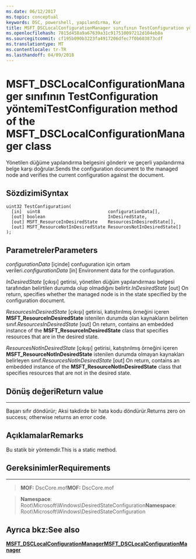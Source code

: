 ```yaml
---
ms.date: 06/12/2017
ms.topic: conceptual
keywords: DSC, powershell, yapılandırma, Kur
title: MSFT_DSCLocalConfigurationManager sınıfının TestConfiguration yöntemi
ms.openlocfilehash: 7815d458a9a67639a31c917510097212d104eb8a
ms.sourcegitcommit: cf195b090b3223fa4917206dfec7f0b603873cdf
ms.translationtype: MT
ms.contentlocale: tr-TR
ms.lasthandoff: 04/09/2018
---
```

# <a name="testconfiguration-method-of-the-msftdsclocalconfigurationmanager-class"></a><span data-ttu-id="8f8a7-103">MSFT_DSCLocalConfigurationManager sınıfının TestConfiguration yöntemi</span><span class="sxs-lookup"><span data-stu-id="8f8a7-103">TestConfiguration method of the MSFT_DSCLocalConfigurationManager class</span></span>

<span data-ttu-id="8f8a7-104">Yönetilen düğüme yapılandırma belgesini gönderir ve geçerli yapılandırma belge karşı doğrular.</span><span class="sxs-lookup"><span data-stu-id="8f8a7-104">Sends the configuration document to the managed node and verifies the current configuration against the document.</span></span>

<a name="syntax"></a><span data-ttu-id="8f8a7-105">Sözdizimi</span><span class="sxs-lookup"><span data-stu-id="8f8a7-105">Syntax</span></span>
------

```mof
uint32 TestConfiguration(
  [in]  uint8                          configurationData[],
  [out] boolean                        InDesiredState,
  [out] MSFT_ResourceInDesiredState    ResourcesInDesiredState[],
  [out] MSFT_ResourceNotInDesiredState ResourcesNotInDesiredState[]
);
```

<a name="parameters"></a><span data-ttu-id="8f8a7-106">Parametreler</span><span class="sxs-lookup"><span data-stu-id="8f8a7-106">Parameters</span></span>
----------

<span data-ttu-id="8f8a7-107">*configurationData* \[içinde\] confuguration için ortam verileri.</span><span class="sxs-lookup"><span data-stu-id="8f8a7-107">*configurationData* \[in\] Environment data for the confuguration.</span></span>

<span data-ttu-id="8f8a7-108">*InDesiredState* \[çıkışı\] getirisi, yönetilen düğüm yapılandırması belgesi tarafından belirtilen durumda olup olmadığını belirtir.</span><span class="sxs-lookup"><span data-stu-id="8f8a7-108">*InDesiredState* \[out\] On return, specifies whether the managed node is in the state specified by the configuration document.</span></span>

<span data-ttu-id="8f8a7-109">*ResourcesInDesiredState* \[çıkışı\] getirisi, katıştırılmış örneğini içeren **MSFT_ResourceInDesiredState** istenilen durumda olan kaynakların belirten sınıf.</span><span class="sxs-lookup"><span data-stu-id="8f8a7-109">*ResourcesInDesiredState* \[out\] On return, contains an embedded instance of the **MSFT_ResourceInDesiredState** class that specifies resources that are in the desired state.</span></span>

<span data-ttu-id="8f8a7-110">*ResourcesNotInDesiredState* \[çıkışı\] getirisi, katıştırılmış örneğini içeren **MSFT_ResourceNotInDesiredState** istenilen durumda olmayan kaynakları belirleyen sınıf.</span><span class="sxs-lookup"><span data-stu-id="8f8a7-110">*ResourcesNotInDesiredState* \[out\] On return, contains an embedded instance of the **MSFT_ResourceNotInDesiredState** class that specifies resources that are not in the desired state.</span></span>

## <a name="return-value"></a><span data-ttu-id="8f8a7-111">Dönüş değeri</span><span class="sxs-lookup"><span data-stu-id="8f8a7-111">Return value</span></span>
------------

<span data-ttu-id="8f8a7-112">Başarı sıfır döndürür; Aksi takdirde bir hata kodu döndürür.</span><span class="sxs-lookup"><span data-stu-id="8f8a7-112">Returns zero on success; otherwise returns an error code.</span></span>

## <a name="remarks"></a><span data-ttu-id="8f8a7-113">Açıklamalar</span><span class="sxs-lookup"><span data-stu-id="8f8a7-113">Remarks</span></span>

<span data-ttu-id="8f8a7-114">Bu statik bir yöntemdir.</span><span class="sxs-lookup"><span data-stu-id="8f8a7-114">This is a static method.</span></span>

## <a name="requirements"></a><span data-ttu-id="8f8a7-115">Gereksinimler</span><span class="sxs-lookup"><span data-stu-id="8f8a7-115">Requirements</span></span>
------------
><span data-ttu-id="8f8a7-116">**MOF:** DscCore.mof</span><span class="sxs-lookup"><span data-stu-id="8f8a7-116">**MOF:** DscCore.mof</span></span>

><span data-ttu-id="8f8a7-117">**Namespace**: Root\Microsoft\Windows\DesiredStateConfiguration</span><span class="sxs-lookup"><span data-stu-id="8f8a7-117">**Namespace**: Root\Microsoft\Windows\DesiredStateConfiguration</span></span>


## <a name="see-also"></a><span data-ttu-id="8f8a7-118">Ayrıca bkz:</span><span class="sxs-lookup"><span data-stu-id="8f8a7-118">See also</span></span>


[<span data-ttu-id="8f8a7-119">**MSFT_DSCLocalConfigurationManager**</span><span class="sxs-lookup"><span data-stu-id="8f8a7-119">**MSFT_DSCLocalConfigurationManager**</span></span>](msft-dsclocalconfigurationmanager.md)